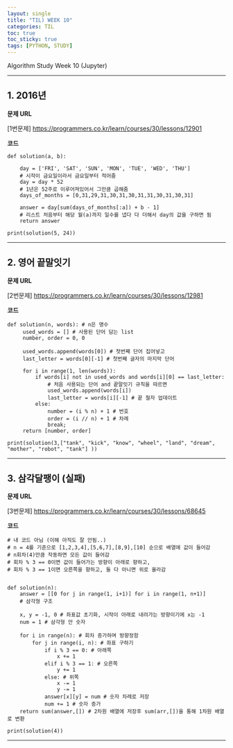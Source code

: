 ```yaml
---
layout: single
title: "TIL) WEEK 10"
categories: TIL
toc: true
toc_sticky: true
tags: [PYTHON, STUDY]
---
```


Algorithm Study Week 10 (Jupyter)

__________________________________________________________________________________

## 1. 2016년

__문제 URL__

[1번문제] <https://programmers.co.kr/learn/courses/30/lessons/12901>

__코드__

```
def solution(a, b):
    
    day = ['FRI', 'SAT', 'SUN', 'MON', 'TUE', 'WED', 'THU']
    # 시작이 금요일이라서 금요일부터 적어줌
    day = day * 52
    # 1년은 52주로 이루어져있어서 그만큼 곱해줌
    days_of_months = [0,31,29,31,30,31,30,31,31,30,31,30,31]
    
    answer = day[sum(days_of_months[:a]) + b - 1]
    # 리스트 처음부터 해당 월(a)까지 일수를 냅다 다 더해서 day의 값을 구하면 됨
    return answer

print(solution(5, 24))
```
__________________________________________________________________________________

## 2. 영어 끝말잇기

__문제 URL__

[2번문제] <https://programmers.co.kr/learn/courses/30/lessons/12981>

__코드__

```
def solution(n, words): # n은 명수
     used_words = [] # 사용된 단어 담는 list
     number, order = 0, 0
    
     used_words.append(words[0]) # 첫번째 단어 집어넣고
     last_letter = words[0][-1] # 첫번째 글자의 마지막 단어
     
     for i in range(1, len(words)):
         if words[i] not in used_words and words[i][0] == last_letter:
             # 처음 사용되는 단어 and 끝말잇기 규칙을 따르면
             used_words.append(words[i])
             last_letter = words[i][-1] # 끝 철자 업데이트
         else:
             number = (i % n) + 1 # 번호
             order = (i // n) + 1 # 차례
             break;
     return [number, order]

print(solution(3,["tank", "kick", "know", "wheel", "land", "dream", "mother", "robot", "tank"] ))
```
__________________________________________________________________________________

## 3. 삼각달팽이 (실패)

__문제 URL__

[3번문제] <https://programmers.co.kr/learn/courses/30/lessons/68645>

__코드__

```
# 내 코드 아님 (이해 아직도 잘 안됨..)
# n = 4를 기준으로 [1,2,3,4],[5,6,7],[8,9],[10] 순으로 배열에 값이 들어감
# n회차(4)만큼 작동하면 모든 값이 들어감
# 회차 % 3 == 0이면 값이 들어가는 방향이 아래로 향하고,
# 회차 % 3 == 1이면 오른쪽을 향하고, 둘 다 아니면 위로 올라감


def solution(n):
    answer = [[0 for j in range(1, i+1)] for i in range(1, n+1)]
    # 삼각형 구조

    x, y = -1, 0 # 좌표값 초기화, 시작이 아래로 내려가는 방향이기에 x는 -1
    num = 1 # 삼각형 안 숫자

    for i in range(n): # 회차 증가하며 방향정함
        for j in range(i, n): # 좌표 구하기
            if i % 3 == 0: # 아래쪽
                x += 1
            elif i % 3 == 1: # 오른쪽
                y += 1
            else: # 위쪽
                x -= 1
                y -= 1
            answer[x][y] = num # 숫자 차례로 저장
            num += 1 # 숫자 증가
    return sum(answer,[]) # 2차원 배열에 저장후 sum(arr,[])을 통해 1차원 배열로 변환

print(solution(4))
```
__________________________________________________________________________________

